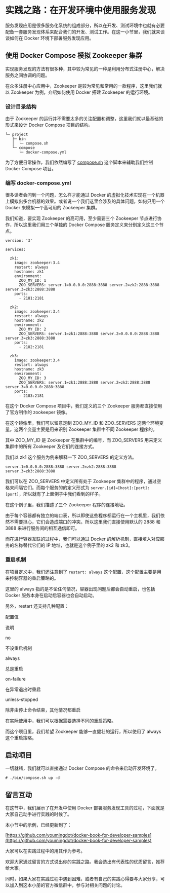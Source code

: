 ### 
# 实践之路：在开发环境中使用服务发现

服务发现应用是很多服务化系统的组成部分，所以在开发、测试环境中也就有必要配备一套服务发现体系来配合我们的开发、测试工作。在这一小节里，我们就来谈谈如何在 Docker 环境下部署服务发现应用。

## 使用 Docker Compose 模拟 Zookeeper 集群

实现服务发现的方法有很多种，其中较为常见的一种是利用分布式注册中心，解决服务之间协调的问题。

在众多注册中心应用中，Zookeeper 是较为常见和常用的一款程序，这里我们就以 Zookeeper 为例，介绍如何使用 Docker 搭建 Zookeeper 的运行环境。

### 设计目录结构

由于 Zookeeper 的运行并不需要太多的关注配置和调整，这里我们就以最基础的形式来设计 Docker Compose 项目的结构。

```
└─ project
   ├─ bin
   │  └─ compose.sh
   └─ compose
      └─ docker-compose.yml

```

为了方便日常操作，我们依然编写了 [compose.sh](http://compose.sh) 这个脚本来辅助我们控制 Docker Compose 项目。

### 编写 docker-compose.yml

很多读者会问到一个问题，怎么样才能通过 Docker 的虚拟化技术实现在一个机器上模拟出多台机器的效果。或者说一个我们这里会涉及的具体问题，如何只用一个 Docker 来模拟一个高可用的 Zookeeper 集群。

我们知道，要实现 Zookeeper 的高可用，至少需要三个 Zookeeper 节点进行协作，所以这里我们用三个单独的 Docker Compose 服务定义来分别定义这三个节点。

```
version: '3'

services:

  zk1:
    image: zookeeper:3.4
    restart: always
    hostname: zk1
    environment:
      ZOO_MY_ID: 1
      ZOO_SERVERS: server.1=0.0.0.0:2888:3888 server.2=zk2:2888:3888 server.3=zk3:2888:3888
    ports:
      - 2181:2181

  zk2:
    image: zookeeper:3.4
    restart: always
    hostname: zk2
    environment:
      ZOO_MY_ID: 2
      ZOO_SERVERS: server.1=zk1:2888:3888 server.2=0.0.0.0:2888:3888 server.3=zk3:2888:3888
    ports:
      - 2182:2181

  zk3:
    image: zookeeper:3.4
    restart: always
    hostname: zk3
    environment:
      ZOO_MY_ID: 3
      ZOO_SERVERS: server.1=zk1:2888:3888 server.2=zk2:2888:3888 server.3=0.0.0.0:2888:3888
    ports:
      - 2183:2181

```

在这个 Docker Compose 项目中，我们定义的三个 Zookeeper 服务都直接使用了官方制作的 zookeeper 镜像。

在这个镜像里，我们可以留意定制 ZOO\_MY\_ID 和 ZOO\_SERVERS 这两个环境变量。这两个变量主要是用来识别 Zookeeper 集群中不同 Zookeeper 程序的。

其中 ZOO\_MY\_ID 是 Zookeeper 在集群中的编号，而 ZOO\_SERVERS 用来定义集群中的所有 Zookeeper 及它们的连接方式。

我们以 zk1 这个服务为例来解释一下 ZOO\_SERVERS 的定义方法。

```
server.1=0.0.0.0:2888:3888 server.2=zk2:2888:3888 server.3=zk3:2888:3888

```

我们可以在 ZOO\_SERVERS 中定义所有处于 Zookeeper 集群中的程序，通过空格来间隔它们。而每个服务的的定义形式为 `server.[id]=[host]:[port]:[port]`，所以就有了上面例子中我们看到的样子。

在这个例子里，我们描述了三个 Zookeeper 程序的连接地址。

由于每个容器都有独立的端口表，所以即使这些程序都运行在一个主机里，我们依然不需要担心，它们会造成端口的冲突。所以这里我们直接使用默认的 2888 和 3888 来进行服务间的相互通信即可。

而在进行容器互联的过程中，我们可以通过 Docker 的解析机制，直接填入对应服务的名称替代它们的 IP 地址，也就是这个例子里的 zk2 和 zk3。

### 重启机制

在项目定义中，我们还注意到了 `restart: always` 这个配置，这个配置主要是用来控制容器的重启策略的。

这里的 always 指的是不论任何情况，容器出现问题后都会自动重启，也包括 Docker 服务本身在启动后容器也会自动启动。

另外，restart 还支持几种配置：

配置值

说明

no

不设重启机制

always

总是重启

on-failure

在异常退出时重启

unless-stopped

除非由停止命令结束，其他情况都重启

在实际使用中，我们可以根据需要选择不同的重启策略。

而这个项目里，我们希望 Zookeeper 能够一直健壮的运行，所以使用了 always 这个重启策略。

## 启动项目

一切就绪，我们就可以直接通过 Docker Compose 的命令来启动开发环境了。

```
# ./bin/compose.sh up -d

```

## 留言互动

在这节中，我们展示了在开发中使用 Docker 部署服务发现工具的过程，下面就是大家自己动手进行实践的时候了。

本小节中的示例，已经更新到了：

[https://github.com/youmingdot/docker-book-for-developer-samples](https://github.com/youmingdot/docker-book-for-developer-samples)

大家可以在实践过程中的用其作为参考。

欢迎大家通过留言的方式说出你的实践之路。我会选出有代表性的优质留言，推荐给大家。

同时，如果大家在实践过程中遇到困难，或者有自己的实践心得要与大家分享，可以加入到这本小册的官方微信群中，参与对相关问题的讨论。